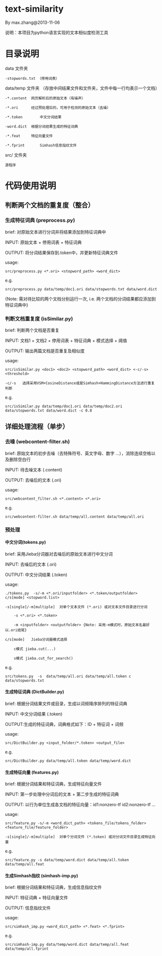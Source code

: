 text-similarity
===============
By max.zhang@2013-11-06

说明：本项目为python语言实现的文本相似度检测工具

# 目录说明
data 文件夹

	-stopwords.txt （停用词表）

data/temp 文件夹 （存放中间结果文件和文件夹，文件中每一行均表示一个文档）

	-*.content	网页解析后的原始文本（有噪声）

	-*.ori		经过预处理后的，可用于检测的原始文本（去噪）

	-*.token		中文分词结果

	-word.dict	根据分词结果生成的特征词典

	-*.feat		特征向量文件

	-*.fprint		Simhash信息指纹文件

src/ 文件夹  

	源程序


# 代码使用说明

## 判断两个文档的重复度（整合）

### 生成特征词典 (preprocess.py)

brief: 对原始文本进行分词并将结果添加到特征词典中

INPUT: 原始文本 + 停用词表 + 特征词典

OUTPUT: 将分词结果保存到.token中，并更新特征词典文件

usage:

	src/preprocess.py <*.ori> <stopword_path> <word_dict>

e.g.

	src/preprocess.py data/temp/doc1.ori data/stopwords.txt data/word.dict

{Note: 需对待比较的两个文档分别运行一次, i.e. 两个文档的分词结果都应添加到特征词典中}


### 判断文档重复度 (isSimilar.py)

brief: 判断两个文档是否重复

INPUT: 文档1 + 文档2 + 停用词表 + 特征词典 + 模式选择 + 阈值

OUTPUT: 输出两篇文档是否重复及相似度

usage:

	src/isSimilar.py <doc1> <doc2> <stopword_path> <word_dict> <-c/-s> <threshold>

	-c/-s	选择采用VSM+CosineDistance或是Simhash+HammingDistance方法进行重复判断

e.g.

	src/isSimilar.py data/temp/doc1.ori data/temp/doc2.ori data/stopwords.txt data/word.dict -c 0.8


## 详细处理流程（单步）

### 去噪 (webcontent-filter.sh)

brief: 原始文本的初步去噪（去特殊符号、英文字母、数字 ...），消除连续空格以及删除空白行

INPUT: 待去噪文本 (.content)

OUTPUT: 去噪后的文本 (.ori)

usage:

	src/webcontent_filter.sh <*.content> <*.ori>
	
e.g.

	src/webcontent-filter.sh data/temp/all.content data/temp/all.ori
	

### 预处理

#### 中文分词(tokens.py)

brief: 采用Jieba分词器对去噪后的原始文本进行中文分词

INPUT: 去噪后的文本 (.ori)

OUTPUT: 中文分词结果 (.token)

usage:

	./tokens.py  -s/-m <*.ori/inputfolder> <*.token/outputfolder> c/s[mode] <stopword.list>

	-s[single]/-m[multiple]  对单个文本文件 (*.ori) 或对文本文件目录进行分词

		-s <*.ori> <*.token>

		-m <inputfolder> <outputfolder> {Note: 采用-m模式时，原始文本名最好以.ori结尾}

	c/s[mode]	Jieba分词器模式选择

		c模式	jieba.cut(...)

		s模式	jieba.cut_for_search()

e.g.

	src/tokens.py  -s  data/temp/all.ori data/temp/all.token c data/stopwords.txt 


#### 生成特征词典 (DictBuilder.py)

brief: 根据分词结果文件或目录，生成以词频降序排列的特征词典

INPUT: 中文分词结果 (.token)

OUTPUT:生成的特征词典，词典格式如下：ID + 特征词 + 词频

usage:

	src/DictBuilder.py <input_folder/*.token> <output_file>

e.g.

	src/DictBuilder.py data/temp/all.token data/temp/word.dict


#### 生成特征向量 (features.py)

brief: 根据分词结果和特征词典，生成特征向量文件

INPUT: 第一步处理中分词后的文本 + 第二步生成的特征词典

OUTPUT: 以行为单位生成各文档的特征向量：id1:nonzero-tf id2:nonzero-tf ...

usage:

	src/feature.py -s/-m <word_dict_path> <tokens_file/tokens_folder> <feature_file/feature_folder>

	-s[single]/-m[multiple]  对单个分词文件 (*.token) 或对分词文件目录生成特征向量
	
e.g.

	src/feature.py -s data/temp/word.dict data/temp/all.token data/temp/all.feat


#### 生成Simhash指纹 (simhash-imp.py)

brief: 根据分词结果和特征词典，生成信息指纹文件

INPUT: 特征词典 + 特征向量文件

OUTPUT: 信息指纹文件

usage:

	src/simhash_imp.py <word_dict_path> <*.feat> <*.fprint>

e.g.

	src/simhash-imp.py data/temp/word.dict data/temp/all.feat data/temp/all.fprint
